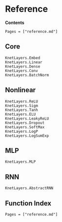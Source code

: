 # Reference

**Contents**

```@contents
Pages = ["reference.md"]
```

## Core

```@docs
KnetLayers.Embed   
KnetLayers.Linear   
KnetLayers.Dense   
KnetLayers.Conv   
KnetLayers.BatchNorm   
```

## Nonlinear

```@docs
KnetLayers.ReLU   
KnetLayers.Sigm   
KnetLayers.Tanh   
KnetLayers.ELU   
KnetLayers.LeakyReLU   
KnetLayers.Dropout   
KnetLayers.SoftMax   
KnetLayers.LogP   
KnetLayers.LogSumExp   
```

## MLP

```@docs
KnetLayers.MLP   
```
## RNN

```@docs
KnetLayers.AbstractRNN      
```
## Function Index

```@index
Pages = ["reference.md"]
```
